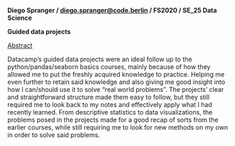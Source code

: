 **Diego Spranger / diego.spranger@code.berlin / FS2020 / SE_25 Data Science**

**Guided data projects**

<span style="text-decoration:underline;">Abstract</span>

Datacamp’s guided data projects were an ideal follow up to the python/pandas/seaborn basics courses, mainly because of how they allowed me to put the freshly acquired knowledge to practice. Helping me even further to retain said knowledge and also giving me good insight into how I can/should use it to solve “real world problems”. The projects’ clear and straightforward structure made them easy to follow, but they still required me to look back to my notes and effectively apply what I had recently learned. From descriptive statistics to data visualizations, the problems posed in the projects made for a good recap of sorts from the earlier courses, while still requiring me to look for new methods on my own in order to solve said problems.
